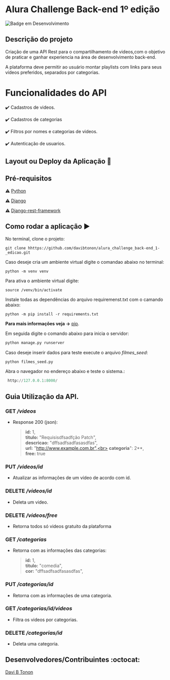# Alura Challenge Back-end 1º edição

![Badge em Desenvolvimento](http://img.shields.io/static/v1?label=STATUS&message=%20CONCLUIDO&color=GREEN&style=for-the-badge)

## Descrição do projeto 

<p align="justify">
  Criação de uma API Rest para o compartilhamento de videos,com o objetivo de praticar e ganhar experiencia na área de desenvolvimento back-end.

  A plataforma deve permitir ao usuário montar playlists com links para seus vídeos preferidos, separados por categorias.
</p>


# Funcionalidades do API

:heavy_check_mark: Cadastros de videos. 

:heavy_check_mark: Cadastros de categorias

:heavy_check_mark: Filtros por nomes e categorias de videos.

:heavy_check_mark: Autenticação de usuarios.

## Layout ou Deploy da Aplicação :dash:


## Pré-requisitos

:warning: [Python](https://www.python.org/)

:warning: [Django](https://www.djangoproject.com/)

:warning: [Django-rest-framework](https://www.django-rest-framework.org/)


## Como rodar a aplicação :arrow_forward:

No terminal, clone o projeto:

```
git clone hhttps://github.com/davibtonon/alura_challenge_back-end_1-_edicao.git
```

Caso deseje cria um ambiente virtual digite o comandao abaixo no terminal:

```#python
python -m venv venv 
```

Para ativa o ambiente virtual digite:

```#shell
source /venv/bin/activate
```

Instale todas as dependências do arquivo requiremenst.txt com o camando abaixo:

```#python
python -m pip install -r requirements.txt
```

**Para mais informações veja ->** [pip](https://pip.pypa.io/en/stable/user_guide/).

Em seguida digite o comando abaixo para inicia o servidor:

``` python
python manage.py runserver
```

Caso deseje inserir dados para teste execute o arquivo *filmes_seed*:

``` python
python filmes_seed.py
```

Abra o navegador no endereço abaixo e teste o sistema.:

``` python
 http://127.0.0.1:8000/
```

## Guia Utilização da API.

### GET */videos*

- Response 200 (json):

  > **id:** 1,<br>
    **titulo:** "Requisisdfsadfção Patch",<br>
    **descricao:** "dffsadfsadfasasdfas",<br>
    **url:** "http://www.example.com.br",<br>
    **categoria**": 2**,<br>
    **free:** true

### PUT */videos/id*

- Atualizar as informações de um vídeo de acordo com id.

### DELETE */videos/id*

- Deleta um video.

### DELETE */videos/free*

- Retorna todos só videos gratuito da plataforma

### GET */categorias*

- Retorna com as informações das categorias:

  > **id:** 1,<br>
    **titulo:** "comedia",<br>
    **cor:** "dffsadfsadfasasdfas",<br>

### PUT */categorias/id*

- Retorna com as informações de uma categoria.

### GET */categorias/id/videos*

- Filtra os videos por categorias.

### DELETE */categorias/id*

- Deleta uma categoria.

## Desenvolvedores/Contribuintes :octocat:
[Davi B Tonon](https://github.com/davibtonon)